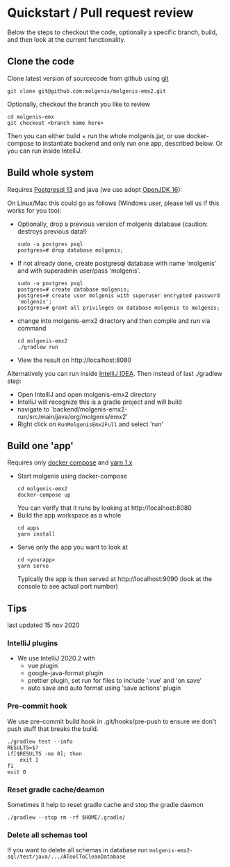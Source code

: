 # Quickstart / Pull request review

Below the steps to checkout the code, optionally a specific branch, build, and then look at the current functionality.

## Clone the code

Clone latest version of sourcecode from github using [git](https://git-scm.com/downloads)

```
git clone git@github.com:molgenis/molgenis-emx2.git
```

Optionally, checkout the branch you like to review

```
cd molgenis-emx
git checkout <branch name here>
```

Then you can either build + run the whole molgenis.jar, or use docker-compose to instantiate backend and only run one
app, described below. Or you can run inside IntelliJ.

## Build whole system

Requires [Postgresql 13](https://www.postgresql.org/download/) and java (we use
adopt [OpenJDK 16](https://adoptopenjdk.net/)):

On Linux/Mac this could go as follows (Windows user, please tell us if this works for you too):

* Optionally, drop a previous version of molgenis database (caution: destroys previous data!)
  ```console
  sudo -u postgres psql
  postgres=# drop database molgenis;
  ```
* If not already done, create postgresql database with name 'molgenis' and with superadmin user/pass 'molgenis'.
  ```console
  sudo -u postgres psql
  postgres=# create database molgenis;
  postgres=# create user molgenis with superuser encrypted password 'molgenis';
  postgres=# grant all privileges on database molgenis to molgenis;
  ```
* change into molgenis-emx2 directory and then compile and run via command
   ```
   cd molgenis-emx2
   ./gradlew run
   ```
* View the result on http://localhost:8080

Alternatively you can run inside [IntelliJ IDEA](https://www.jetbrains.com/idea/). Then instead of last ./gradlew step:

* Open IntelliJ and open molgenis-emx2 directory
* IntelliJ will recognize this is a gradle project and will build
* navigate to `backend/molgenis-emx2-run/src/main/java/org/molgenis/emx2'
* Right click on `RunMolgenisEmx2Full` and select 'run'

## Build one 'app'

Requires only [docker compose](https://docs.docker.com/compose/) and [yarn 1.x](https://yarnpkg.com/)

* Start molgenis using docker-compose
  ```console
  cd molgenis-emx2
  docker-compose up
  ```
  You can verify that it runs by looking at http://localhost:8080
* Build the app workspace as a whole
  ```console
  cd apps
  yarn install
  ```
* Serve only the app you want to look at
  ```console
  cd <yourapp>
  yarn serve
  ```
  Typically the app is then served at http://localhost:9090 (look at the console to see actual port number)

## Tips

last updated 15 nov 2020

### IntelliJ plugins

* We use IntelliJ 2020.2 with
    * vue plugin
    * google-java-format plugin
    * prettier plugin, set run for files to include '.vue' and 'on save'
    * auto save and auto format using 'save actions' plugin

### Pre-commit hook

We use pre-commit build hook in .git/hooks/pre-push to ensure we don't push stuff that breaks the build.

```
./gradlew test --info
RESULTS=$?
if[$RESULTS -ne 0]; then
    exit 1
fi
exit 0
```

### Reset gradle cache/deamon

Sometimes it help to reset gradle cache and stop the gradle daemon

```
./gradlew --stop rm -rf $HOME/.gradle/
```

### Delete all schemas tool

If you want to delete all schemas in database run
```molgenis-emx2-sql/test/java/.../AToolToCleanDatabase```




